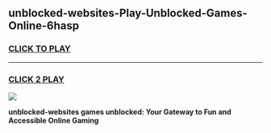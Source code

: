 
## unblocked-websites-Play-Unblocked-Games-Online-6hasp
<h3>
<a href="https://premium76.site?title=unblocked-websites&ref=25A">CLICK TO PLAY</a></h3>
<hr>

<h3>
<a href="https://premium76.site?title=unblocked-websites&ref=25A">CLICK 2 PLAY</a>
  
</h3>

<a href="https://premium76.site?title=unblocked-websites&ref=25A"><img src="https://clearcache.store/games.png"></a>


**unblocked-websites games unblocked: Your Gateway to Fun and Accessible Online Gaming**
